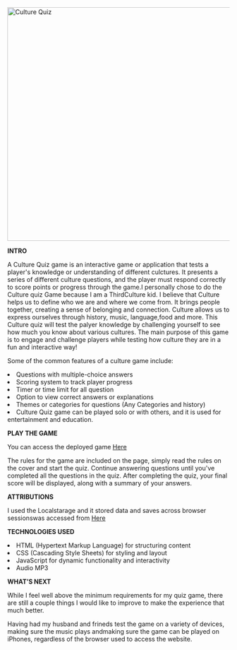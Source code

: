 <img width="529" alt="Culture Quiz " src="https://github.com/Zawadi2/Culture-Quiz-Game/assets/171863251/1a6a29d6-6a14-4ac3-8920-db672a94d022">


**INTRO**

A Culture Quiz game is an interactive game or application that tests a player's knowledge or understanding of different culctures. It presents a series of different culture questions, and the player must respond correctly to score points or progress through the game.I personally chose to do the Culture quiz Game because I am a ThirdCulture kid. I believe that Culture helps us to define who we are and where we come from. It brings people together, creating a sense of belonging and connection. Culture allows us to express ourselves through history, music, language,food and more. This Culture quiz will test the palyer knowledge by challenging yourself to see how much you know about various cultures.
The main purpose of this game is to engage and challenge players while testing how culture they are in a fun and interactive way! 

Some of the common features of a culture game include:

<li>Questions with multiple-choice answers</li>
<li>Scoring system to track player progress</li>
<li>Timer or time limit for all question</li>
<li>Option to view correct answers or explanations</li>
<li>Themes or categories for questions (Any Categories and history)</li>
<li> Culture Quiz game can be played solo or with others, and it is used for entertainment and education.</li>   



**PLAY THE GAME**

You can access the deployed game <a href="https://zawadi2.github.io/Culture-Quiz-Game/">Here</a> 

The rules for the game are included on the page, simply read the rules on the cover and start the quiz. Continue answering questions until you've completed all the questions in the quiz. After completing the quiz, your final score will be displayed, along with a summary of your answers.

**ATTRIBUTIONS**

I used the Localstarage and it stored data and saves across browser sessionswas accessed from <a href="https://developer.mozilla.org/en-US/docs/Web/API/Window/localStorage.">Here</a>  


**TECHNOLOGIES USED**

<li>HTML (Hypertext Markup Language) for structuring content</li>
<li>CSS (Cascading Style Sheets) for styling and layout</li>
<li>JavaScript for dynamic functionality and interactivity</li>
<li>Audio MP3 </li>

**WHAT’S NEXT**

While I feel well above the minimum requirements for my quiz game, there are still a couple things I would like to improve to make the experience that much better.

Having had my husband and frineds test the game on a variety of devices, making sure the music plays andmaking sure the game can be played on iPhones, regardless of the browser used to access the website.
